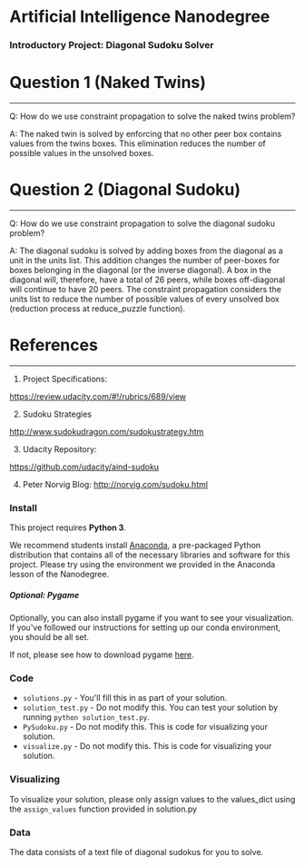 # Artificial Intelligence Nanodegree

### Introductory Project: Diagonal Sudoku Solver



# Question 1 (Naked Twins)
---

Q: How do we use constraint propagation to solve the naked twins problem?
  
A: The naked twin is solved by enforcing that no other peer box contains values from the twins boxes. This elimination reduces the number of possible values in the unsolved boxes.

# Question 2 (Diagonal Sudoku)
---

Q: How do we use constraint propagation to solve the diagonal sudoku problem?  

A: The diagonal sudoku is solved by adding boxes from the diagonal as a unit in the units list. This addition changes the number of peer-boxes for boxes belonging in the diagonal (or the inverse diagonal). A box in the diagonal will, therefore, have a total of 26 peers, while boxes off-diagonal will continue to have 20 peers. The constraint propagation considers the units list to reduce the number of possible values of every unsolved box (reduction process at reduce_puzzle function).



# References
---

1. Project Specifications:

https://review.udacity.com/#!/rubrics/689/view

2. Sudoku Strategies

http://www.sudokudragon.com/sudokustrategy.htm

3. Udacity Repository:

https://github.com/udacity/aind-sudoku

4. Peter Norvig Blog: http://norvig.com/sudoku.html



### Install

This project requires **Python 3**.

We recommend students install [Anaconda](https://www.continuum.io/downloads), a pre-packaged Python distribution that contains all of the necessary libraries and software for this project. 
Please try using the environment we provided in the Anaconda lesson of the Nanodegree.


##### Optional: Pygame

Optionally, you can also install pygame if you want to see your visualization. If you've followed our instructions for setting up our conda environment, you should be all set.

If not, please see how to download pygame [here](http://www.pygame.org/download.shtml).

### Code

* `solutions.py` - You'll fill this in as part of your solution.
* `solution_test.py` - Do not modify this. You can test your solution by running `python solution_test.py`.
* `PySudoku.py` - Do not modify this. This is code for visualizing your solution.
* `visualize.py` - Do not modify this. This is code for visualizing your solution.

### Visualizing

To visualize your solution, please only assign values to the values_dict using the ```assign_values``` function provided in solution.py

### Data

The data consists of a text file of diagonal sudokus for you to solve.
